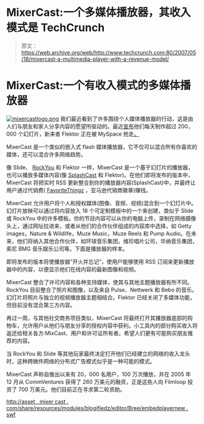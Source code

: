 # MixerCast:一个多媒体播放器，其收入模式是 TechCrunch

> 原文：<https://web.archive.org/web/http://www.techcrunch.com:80/2007/05/18/mixercast-a-multimedia-player-with-a-revenue-model/>

# MixerCast:一个有收入模式的多媒体播放器

[![mixercastlogo.png](img/302163f138b88ca95516a21cc7744a5b.png)](https://web.archive.org/web/20210623210213/http://mixercast.com/) 我们最近看到了许多围绕个人媒体播放器的行动，这是由人们与朋友和家人分享内容的愿望所驱动的。最近[宣布](https://web.archive.org/web/20210623210213/http://www.beta.techcrunch.com/2007/05/11/more-news-on-photo-widget-startups-slide-flektor/)他们每天制作超过 200，000 个幻灯片，新来者 Flektor 正在被 MySpace 抢走[。](https://web.archive.org/web/20210623210213/http://www.beta.techcrunch.com/2007/05/15/myspace-to-acquire-flektor/)

MixerCast 是一个类似的嵌入式 flash 媒体播放器，它不仅可以混合所有你喜欢的媒体，还可以混合许多网络趋势。

像 Slide、 [RockYou](https://web.archive.org/web/20210623210213/http://www.beta.techcrunch.com/2007/03/05/more-information-on-rockyou-financing/) 和 Flektor 一样，MixerCast 是一个基于幻灯片的播放器，也可以播放多媒体内容(像 [SplashCast](https://web.archive.org/web/20210623210213/http://www.beta.techcrunch.com/2007/04/30/splashcast-plays-itunes-and-beyond/) 和 Flektor)。在他们即将发布的版本中，MixerCast 将把实时 RSS 更新整合到你的播放器内容(SplashCast)中，并最终让用户通过代销费( [FavoriteThingz](https://web.archive.org/web/20210623210213/http://www.beta.techcrunch.com/2006/08/07/favoritethingz-launches-social-commerce-widget/) ，亚马逊代销商徽章)赚钱。

MixerCast 允许用户将个人和授权媒体(图像、音频、视频)混合到一个幻灯片中。幻灯片放映可以通过将内容放入 18 个可定制模板中的一个来创建，类似于 Slide 或 RockYou 中的许多模板。你的节目内容可以从你的电脑上传，录制在网络摄像头上，通过网址拉进来，或者从他们的合作伙伴组成的内容库中选择，如 Getty images，Nature & Wildlife，Muze Music，Muze Reels 和 Pump Audio。在未来，他们将纳入其他合作伙伴，如环球音乐集团，维珍唱片公司，华纳音乐集团，索尼 BMG 音乐娱乐公司等。下面是播放器的样本。

即将发布的版本将使播放器“开火并忘记”，使用户能够使用 RSS 订阅来更新播放器中的内容，以便显示他们在线内容的最新图像和视频。

MixerCast 整合了许可内容和各种支持媒体，使其与其他主题播放器有所不同。RockYou 目前整合了照片和图像，以及来自 Pulse、Nettwerk 和 Bebo 的音乐。幻灯片将照片与独立的视频播放器主题相结合。Flektor 已经关闭了多媒体功能，但目前没有混合第三方内容。

再过一周，与其他社交商务项目类似，MixerCast 将最终打开其播放器底部的购物车，允许用户从他们与朋友分享的授权内容中获利。小工具内的部分购买收入将返还给相关各方:MixCast、用户和许可证所有者。希望人们更有可能购买朋友推荐的内容。

当 RockYou 和 Slide 等其他玩家最终决定打开他们已经建立的网络的收入龙头时，这种跨微件网络的分布式广告模式似乎是一种可能的模式。

MixerCast 声称自推出以来有 20，000 名用户，100 万次播放，并在 2005 年 12 月从 CommVentures 获得了 260 万美元的融资，正是这些人向 Filmloop 投资了 700 万美元。他们目前正在寻求第二轮资助。

[http://asset . mixer cast . com/share/resources/modules/blogifiedz/editor/Bree/embedplayernew . swf](https://web.archive.org/web/20210623210213/http://asset.mixercast.com/share/resources/modules/blogifiedz/editor/bree/embedPlayerNew.swf)